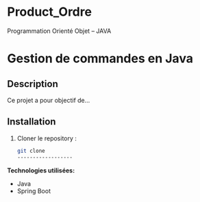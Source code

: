 # Product_Ordre
Programmation Orienté Objet – JAVA 


# Gestion de commandes en Java

## Description
Ce projet a pour objectif de...

## Installation
1. Cloner le repository :
   ```bash
   git clone
   ------------------
   
 **Technologies utilisées:**
* Java
* Spring Boot
